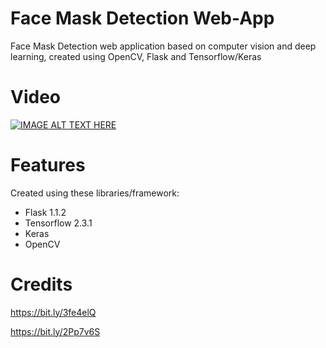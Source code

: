 # Face Mask Detection Web-App
Face Mask Detection web application based on computer vision and deep learning, created using OpenCV, Flask and Tensorflow/Keras

# Video
[![IMAGE ALT TEXT HERE](https://img.youtube.com/vi/ohV_MfSESFU/0.jpg)](https://www.youtube.com/watch?v=ohV_MfSESFU)

# Features
Created using these libraries/framework:
- Flask 1.1.2
- Tensorflow 2.3.1
- Keras
- OpenCV

# Credits
https://bit.ly/3fe4elQ 

https://bit.ly/2Pp7v6S
